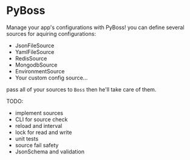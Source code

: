 # PyBoss

Manage your app's configurations with PyBoss! you can define several sources for aquiring configurations:

* JsonFileSource
* YamlFileSource
* RedisSource
* MongodbSource
* EnvironmentSource
* Your custom config source...

pass all of your sources to `Boss` then he'll take care of them.

TODO:
* implement sources
* CLI for source check
* reload and interval
* lock for read and write
* unit tests
* source fail safety
* JsonSchema and validation

